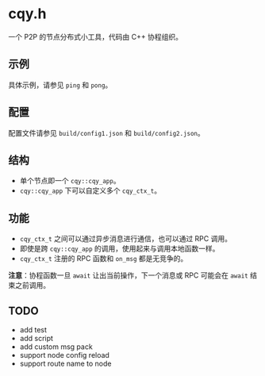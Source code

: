 # cqy.h

一个 P2P 的节点分布式小工具，代码由 C++ 协程组织。

## 示例

具体示例，请参见 `ping` 和 `pong`。

## 配置

配置文件请参见 `build/config1.json` 和 `build/config2.json`。

## 结构

- 单个节点即一个 `cqy::cqy_app`。
- `cqy::cqy_app` 下可以自定义多个 `cqy_ctx_t`。

## 功能

- `cqy_ctx_t` 之间可以通过异步消息进行通信，也可以通过 RPC 调用。
- 即使是跨 `cqy::cqy_app` 的调用，使用起来与调用本地函数一样。
- `cqy_ctx_t` 注册的 RPC 函数和 `on_msg` 都是无竞争的。

**注意**：协程函数一旦 `await` 让出当前操作，下一个消息或 RPC 可能会在 `await` 结束之前调用。

## TODO
- add test
- add script
- add custom msg pack
- support node config reload
- support route name to node
